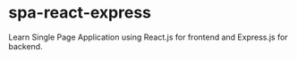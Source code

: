 # spa-react-express
Learn Single Page Application using React.js for frontend and Express.js for backend.
